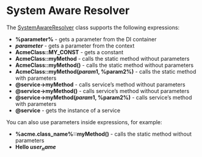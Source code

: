 <a id="dev-components-system-aware-resolver"></a>

# System Aware Resolver

The <a href="https://github.com/oroinc/platform/blob/4.2/src/Oro/Component/Config/Resolver/SystemAwareResolver.php" target="_blank">SystemAwareResolver</a> class supports the following expressions:

- **%parameter%** - gets a parameter from the DI container
- **$parameter$** - gets a parameter from the context
- **AcmeClass::MY_CONST** - gets a constant
- **AcmeClass::myMethod** - calls the static method without parameters
- **AcmeClass::myMethod()** - calls the static method without parameters
- **AcmeClass::myMethod($param1$, %param2%)** - calls the static method with parameters
- **@service->myMethod** - calls service’s method without parameters
- **@service->myMethod()** - calls service’s method without parameters
- **@service->myMethod($param1$, %param2%)** - calls service’s method with parameters
- **@service** - gets the instance of a service

You can also use parameters inside expressions, for example:

- **%acme.class_name%::myMethod()** - calls the static method without parameters
- **Hello $user_name$**

<!-- Frontend -->
